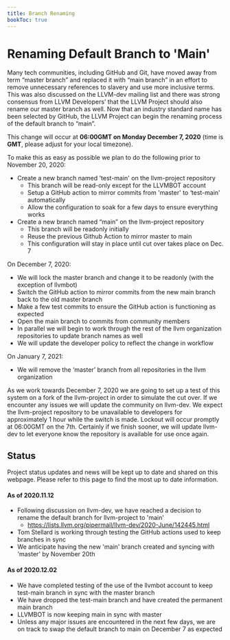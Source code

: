 ```yaml
---
title: Branch Renaming
bookToc: true
---
```

# Renaming Default Branch to 'Main'

Many tech communities, including GitHub and Git, have moved away from term “master branch” and replaced it with “main branch” in an
effort to remove unnecessary references to slavery and use more inclusive terms.  This was also discussed on the LLVM-dev mailing list
and there was strong consensus from LLVM Developers’ that the LLVM Project should also rename our master branch as well. Now that
an industry standard name has been selected by GitHub, the LLVM Project can begin the renaming process of the default branch to “main”. 

This change will occur at **06:00GMT on Monday December 7, 2020** (time is **GMT**, please adjust for your local timezone).

To make this as easy as possible we plan to do the following prior to November 20, 2020:
* Create a new branch named 'test-main' on the llvm-project repository
    * This branch will be read-only except for the LLVMBOT account
    * Setup a GitHub action to mirror commits from 'master' to ‘test-main' automatically
    * Allow the configuration to soak for a few days to ensure everything works
* Create a new branch named “main” on the llvm-project repository
    * This branch will be readonly initially
    * Reuse the previous Github Action to mirror master to main
    * This configuration will stay in place until cut over takes place on Dec. 7

On December 7, 2020:
* We will lock the master branch and change it to be readonly (with the exception of llvmbot)
* Switch the GitHub action to mirror commits from the new main branch back to the old master branch
* Make a few test commits to ensure the GitHub action is functioning as expected
* Open the main branch to commits from community members
* In parallel we will begin to work through the rest of the llvm organization repositories to update branch names as well
* We will update the developer policy to reflect the change in workflow

On January 7, 2021:
* We will remove the ‘master’ branch from all repositories in the llvm organization

As we work towards December 7, 2020 we are going to set up a test of this system on a fork of the llvm-project
in order to simulate the cut over. If we encounter any issues we will update the community on llvm-dev.
We expect the llvm-project repository to be unavailable to developers for approximately 1 hour while the
switch is made. Lockout will occur promptly at 06:00GMT on the 7th. Certainly if we finish sooner, we will
update llvm-dev to let everyone know the repository is available for use once again.


## Status

Project status updates and news will be kept up to date and shared on this webpage. Please refer to this page 
to find the most up to date information.

#### As of 2020.11.12
* Following discussion on llvm-dev, we have reached a decision to rename the default branch for llvm-project
to 'main'
    * https://lists.llvm.org/pipermail/llvm-dev/2020-June/142445.html
* Tom Stellard is working through testing the GitHub actions used to keep branches in sync
* We anticipate having the new 'main' branch created and syncing with 'master' by November 20th

#### As of 2020.12.02
* We have completed testing of the use of the llvmbot account to keep test-main branch
in sync with the master branch
* We have dropped the test-main branch and have created the permanent main branch
* LLVMBOT is now keeping main in sync with master
* Unless any major issues are encountered in the next few days, we are on track to 
swap the default branch to main on December 7 as expected